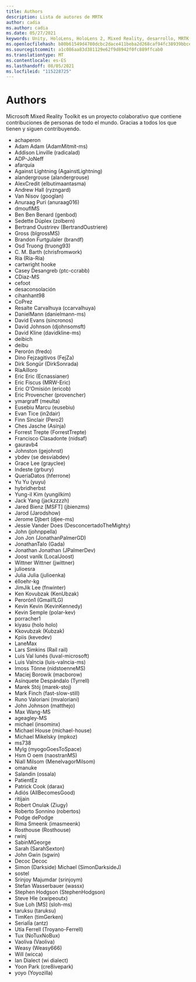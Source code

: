 ```yaml
---
title: Authors
description: Lista de autores de MRTK
author: cadia
ms.author: cadia
ms.date: 05/27/2021
keywords: Unity, HoloLens, HoloLens 2, Mixed Reality, desarrollo, MRTK, C#, Colaboradores, Community
ms.openlocfilehash: b80b61549d4780dcbc2dace411beba2d268caf94fc38939bbce39eadffc8077c
ms.sourcegitcommit: a1c086aa83d381129e62f9d8942f0fc889ffcab0
ms.translationtype: MT
ms.contentlocale: es-ES
ms.lasthandoff: 08/05/2021
ms.locfileid: "115228725"
---
```

# <a name="authors"></a>Authors

Microsoft Mixed Reality Toolkit es un proyecto colaborativo que contiene contribuciones de personas de todo el mundo. Gracias a todos los que tienen y siguen contribuyendo.

- achaperon
- Adam Adam (AdamMitmit-ms)
- Addison Linville (radicalad)
- ADP-JoNeff
- afarquía
- Against Lightning (AgainstLightning)
- alandergrouse (alandergrouse)
- AlexCredit (elbutimaantasma)
- Andrew Hall (ryzngard)
- Van Nisov (googlan)
- Anuraag Puri (anuraag016)
- dmouflMS
- Ben Ben Benard (genbod)
- Sedette Dúplex (zolbern)
- Bertrand Oustrirev (BertrandOustriere)
- Gross (blgrossMS)
- Brandon Furtgulaler (brandf)
- Osd Truong (truong93)
- C. M. Barth (chrisfromwork)
- Ría (Ría-Ría)
- cartwright hooke
- Casey Desangreb (ptc-ccrabb)
- CDiaz-MS
- cefoot
- desaconsolación
- cihanhant98
- CoPrez
- Resalte Carvalhuya (ccarvalhuya)
- DanielMann (danielmann-ms)
- David Evans (sincronos)
- David Johnson (djohnsomsft)
- David Kline (davidkline-ms)
- deibich
- deibu
- Perorón (fredo)
- Dino Fejzagitivos (FejZa)
- Dirk Songür (DirkSonrada)
- RíaAílloro
- Eric Eric (Ecnassianer)
- Eric Fiscus (MRW-Eric)
- Eric O'Omisión (ericob)
- Eric Provencher (provencher)
- ymargraff (meulta)
- Eusebiu Marcu (eusebiu)
- Evan Tice (in2dair)
- Finn Sinclair (Pero2)
- Ches Jasche (Asínja)
- Forrest Trepte (ForrestTrepte)
- Francisco Clasadonte (nidsaf)
- gauravb4
- Johnston (gejohnst)
- ybdev (se desvíabdev)
- Grace Lee (grayclee)
- Indeste (grbury)
- QueríaDatos (hferrone)
- Yu Yu (yuyu)
- hybridherbst
- Yung-il Kim (yungilkim)
- Jack Yang (jackzzzzh)
- Jared Bienz [MSFT] (jbienzms)
- Jarod (Jarodshow)
- Jerome Djbert (djee-ms)
- Jessie Vander Does (DesconcertadoTheMighty)
- John (johnppella)
- Jon Jon (JonathanPalmerGD)
- JonathanTalo (Gada)
- Jonathan Jonathan (JPalmerDev)
- Joost vanIk (LocalJoost)
- Wittner Wittner (jwittner)
- julioesra
- Julia Julia (julioenka)
- élloehr-kg
- JimJik Lee (fnwinter)
- Ken Kovubzak (KenUbzak)
- Perorón1 (Gmail1LG)
- Kevin Kevin (KevinKennedy)
- Kevin Semple (polar-kev)
- porracher1
- kiyasu (holo holo)
- Kkovubzak (Kubzak)
- Kpiis (kevedev)
- LaneMax
- Lars Simkins (Rail rail)
- Luis Val lunés (luval-microsoft)
- Luis Valncia (luis-valncia-ms)
- Imoss Tönne (nidstoenneMS)
- Maciej Borowik (macborow)
- Asínquete Despándalo (Tyrrell)
- Marek Stój (marek-stoj)
- Mark Finch (fast-slow-still)
- Runo Valoriani (mvaloriani)
- John Johnson (matthejo)
- Max Wang-MS
- ageagley-MS
- michael (insominx)
- Michael House (michael-house)
- Michael Mikelsky (mpkoz)
- ms738
- Mylg (myogoGoesToSpace)
- Hsm O oem (naostranMS)
- Niall Milsom (MenelvagorMilsom)
- omanuke
- Salandin (ossala)
- PatientEz
- Patrick Cook (darax)
- Adiós (AllBecomesGood)
- ritijain
- Robert Onulak (Ziugy)
- Roberto Sonnino (robertos)
- Podge dePodge
- Rima Smeenk (imasmeenk)
- Rosthouse (Rosthouse)
- rwinj
- SabinMGeorge
- Sarah (SarahSexton)
- John Gwin (sgwin)
- Decoc Decoc
- Simon (Darkside) Michael (SimonDarksideJ)
- sostel
- Srinjoy Majumdar (srinjoym)
- Stefan Wasserbauer (wassx)
- Stephen Hodgson (StephenHodgson)
- Steve Hle (xwipeoutx)
- Sue Loh [MS] (sloh-ms)
- taruksu (taruksu)
- TimKen (timGerken)
- SerialÍa (antz)
- Utía Ferrell (Troyano-Ferrell)
- Tux (NoTuxNoBux)
- Vaoliva (Vaoliva)
- Weasy (Weasy666)
- Will (wicca)
- Ian Dialect (wi dialect)
- Yoon Park (cre8ivepark)
- yoyo (Yoyozilla)
